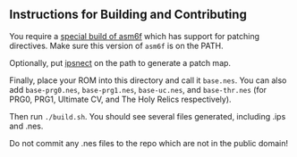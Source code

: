 ## Instructions for Building and Contributing

You require a [special build of asm6f](https://github.com/nstbayless/asm6f) which has support for patching directives. Make sure this version of `asm6f` is on the PATH.

Optionally, put [ipsnect](https://github.com/nstbayless/ipsnect) on the path to generate a patch map.

Finally, place your ROM into this directory and call it `base.nes`. You can also
add `base-prg0.nes`, `base-prg1.nes`, `base-uc.nes`, and `base-thr.nes` (for PRG0,
    PRG1, Ultimate CV, and The Holy Relics respectively).

Then run `./build.sh`. You should see several files generated, including .ips and .nes.

Do not commit any .nes files to the repo which are not in the public domain!